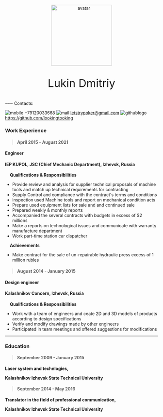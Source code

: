 <p class="avatar">
    <img src="https://i.ibb.co/pbxt4MQ/1593-oooo-plus.png" alt="avatar" width="200" height="200">
</p>
<style>
 .avatar {
    text-align: center;
	}
</style>
<p style="text-align: center; font-size: 36px"> Lukin Dmitriy </p>
----
Contacts:

![mobile](https://i.ibb.co/CB5z1jt/telephone-button.png) +79120033668
![mail](https://i.ibb.co/xJvD7bs/mail.png) letstrypoker@gmail.com
![githublogo](https://i.ibb.co/Js1dRC7/github-logo.png) https://github.com/lookingtooking


### Work Experience

> #### April 2015 - August 2021

#### Engineer
#### IEP KUPOL, JSC (Chief Mechanic Department), Izhevsk, Russia

&nbsp;&nbsp;&nbsp;&nbsp;**Qualifications & Responsibilities**

- Provide review and analysis for supplier technical proposals of machine tools and match up technical requirements for contracting
- Supply Control and compliance with the contract's terms and conditions
- Inspection used Machine tools and report on mechanical condition acts
- Prepare used equipment lists for sale and and continued sale
- Prepared weekly & monthly reports
- Accompanied the several contracts with budgets in excess of $2 millions
- Make a reports on technological issues and communicate with warranty manufacture department
- Work part-time station car dispatcher


&nbsp;&nbsp;&nbsp;&nbsp;**Achievements**

- Make contract for the sale of un-repairable hydraulic press excess of 1 million rubles


> #### August 2014 - January 2015

#### Design engineer
#### Kalashnikov Concern, Izhevsk, Russia
&nbsp;&nbsp;&nbsp;&nbsp;**Qualifications & Responsibilities**

- Work with a team of engineers and ceate 2D and 3D models of products according to design specifications
- Verify and modify drawings made by other engineers
- Participated in team meetings and offered suggestions for modifications
----
### Education

> #### September 2009 - January 2015

**Laser system and technlogies,**

**Kalashnikov Izhevsk State Technical University**

> #### September 2014 - May 2016

 
**Translator in the field of professional communication,**

**Kalashnikov Izhevsk State Technical University**





